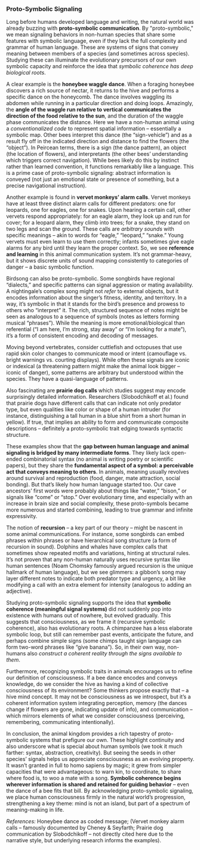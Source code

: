 ### Proto-Symbolic Signaling

Long before humans developed language and writing, the natural world was already buzzing with **proto-symbolic communication**. By "proto-symbolic," we mean signaling behaviors in non-human species that share some features with symbolic language, even if they lack the full complexity and grammar of human language. These are systems of signs that convey meaning between members of a species (and sometimes across species). Studying these can illuminate the evolutionary precursors of our own symbolic capacity and reinforce the idea that *symbolic coherence has deep biological roots*.

A clear example is the **honeybee waggle dance**. When a foraging honeybee discovers a rich source of nectar, it returns to the hive and performs a specific dance on the honeycomb. The dance involves waggling its abdomen while running in a particular direction and doing loops. Amazingly, the **angle of the waggle run relative to vertical communicates the direction of the food relative to the sun**, and the duration of the waggle phase communicates the distance. Here we have a non-human animal using a *conventionalized code* to represent spatial information – essentially a symbolic map. Other bees interpret this dance (the “sign-vehicle”) and as a result fly off in the indicated direction and distance to find the flowers (the “object”). In Peircean terms, there is a sign (the dance pattern), an object (the location of flowers), and interpretants (the other bees’ understanding which triggers correct navigation). While bees likely do this by instinct rather than learned convention, it functions remarkably like a language. This is a prime case of proto-symbolic signaling: abstract information is conveyed (not just an emotional state or presence of something, but a precise navigational instruction).

Another example is found in **vervet monkeys’ alarm calls**. Vervet monkeys have at least three distinct alarm calls for different predators: one for leopards, one for eagles, one for snakes. Upon hearing a certain call, other vervets respond appropriately: for an eagle alarm, they look up and run for cover; for a leopard alarm, they climb into trees; for a snake, they stand on two legs and scan the ground. These calls are *arbitrary sounds* with specific meanings – akin to words for “eagle,” “leopard,” “snake.” Young vervets must even learn to use them correctly; infants sometimes give eagle alarms for any bird until they learn the proper context. So, we see **reference and learning** in this animal communication system. It’s not grammar-heavy, but it shows discrete units of sound mapping consistently to categories of danger – a basic symbolic function.

Birdsong can also be proto-symbolic. Some songbirds have regional “dialects,” and specific patterns can signal aggression or mating availability. A nightingale’s complex song might not *refer* to external objects, but it encodes information about the singer’s fitness, identity, and territory. In a way, it’s symbolic in that it stands for the bird’s presence and prowess to others who “interpret” it. The rich, structured sequence of notes might be seen as analogous to a sequence of symbols (notes as letters forming musical “phrases”). While the meaning is more emotional/biological than referential (“I am here, I’m strong, stay away” or “I’m looking for a mate”), it’s a form of consistent encoding and decoding of messages.

Moving beyond vertebrates, consider cuttlefish and octopuses that use rapid skin color changes to communicate mood or intent (camouflage vs. bright warnings vs. courting displays). While often these signals are iconic or indexical (a threatening pattern might make the animal look bigger – iconic of danger), some patterns are arbitrary but understood within the species. They have a quasi-language of patterns.

Also fascinating are **prairie dog calls** which studies suggest may encode surprisingly detailed information. Researchers (Slobodchikoff et al.) found that prairie dogs have different calls that can indicate not only predator type, but even qualities like color or shape of a human intruder (for instance, distinguishing a tall human in a blue shirt from a short human in yellow). If true, that implies an ability to form and communicate composite descriptions – definitely a proto-symbolic trait edging towards syntactic structure.

These examples show that the **gap between human language and animal signaling is bridged by many intermediate forms**. They likely lack open-ended combinatorial syntax (no animal is writing poetry or scientific papers), but they share the **fundamental aspect of a symbol: a perceivable act that conveys meaning to others**. In animals, meaning usually revolves around survival and reproduction (food, danger, mate attraction, social bonding). But that’s likely how human language started too. Our cave ancestors’ first words were probably about things like “water,” “bison,” or signals like “come” or “stop.” Over evolutionary time, and especially with an increase in brain size and social complexity, these proto-symbols became more numerous and started combining, leading to true grammar and infinite expressivity.

The notion of **recursion** – a key part of our theory – might be nascent in some animal communications. For instance, some songbirds can embed phrases within phrases or have hierarchical song structure (a form of recursion in sound). Dolphins and whales have complex calls that sometimes show repeated motifs and variations, hinting at structural rules. It’s not proven that any non-human naturally uses recursive syntax like human sentences (Noam Chomsky famously argued recursion is the unique hallmark of human language), but we see glimmers: a gibbon’s song may layer different notes to indicate both predator type and urgency, a bit like modifying a call with an extra element for intensity (analogous to adding an adjective).

Studying proto-symbolic signaling supports the idea that **symbolic coherence (meaningful signal systems)** did not suddenly pop into existence with humans out of nowhere, but evolved gradually. This suggests that consciousness, as we frame it (recursive symbolic coherence), also has evolutionary roots. A chimpanzee has a less elaborate symbolic loop, but still can remember past events, anticipate the future, and perhaps combine simple signs (some chimps taught sign language can form two-word phrases like “give banana”). So, in their own way, non-humans also *construct a coherent reality through the signs available to them*.

Furthermore, recognizing symbolic traits in animals encourages us to refine our definition of consciousness. If a bee dance encodes and conveys knowledge, do we consider the hive as having a kind of collective consciousness of its environment? Some thinkers propose exactly that – a hive mind concept. It may not be consciousness as we introspect, but it’s a coherent information system integrating perception, memory (the dances change if flowers are gone, indicating update of info), and communication – which mirrors elements of what we consider consciousness (perceiving, remembering, communicating intentionally).

In conclusion, the animal kingdom provides a rich tapestry of proto-symbolic systems that prefigure our own. These highlight continuity and also underscore what is special about human symbols (we took it much farther: syntax, abstraction, creativity). But seeing the seeds in other species’ signals helps us appreciate consciousness as an evolving property. It wasn’t granted in full to homo sapiens by magic; it grew from simpler capacities that were advantageous: to warn kin, to coordinate, to share where food is, to woo a mate with a song. **Symbolic coherence begins wherever information is shared and retained for guiding behavior** – even the dance of a bee fits that bill. By acknowledging proto-symbolic signaling, we place human consciousness firmly in the natural world’s progression, strengthening a key theme: mind is not an island, but part of a spectrum of meaning-making in life.

*References:* Honeybee dance as coded message; (Vervet monkey alarm calls – famously documented by Cheney & Seyfarth; Prairie dog communication by Slobodchikoff – not directly cited here due to the narrative style, but underlying research informs the examples).
